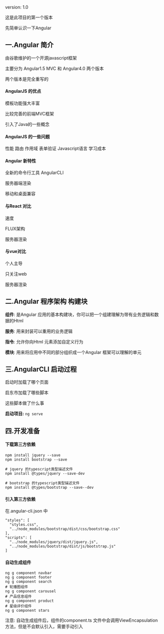 version: 1.0

这是此项目的第一个版本

先简单认识一下Angular


## 一.Angular 简介
由谷歌维护的一个开源javascript框架

主要分为 Angular1.5 MVC 和 Angular4.0 两个版本

两个版本是完全重写的

#### AngularJS 的优点
模板功能强大丰富

比较完善的前端MVC框架

引入了Java的一些概念

#### AngularJS 的一些问题
性能 路由 作用域 表单验证 Javascript语言 学习成本

#### Angular 新特性
全新的命令行工具 AngularCLI

服务器端渲染

移动和桌面兼容

#### 与React 对比
速度

FLUX架构

服务器渲染

#### 与vue对比
个人主导

只关注web

服务器渲染

## 二.Angular 程序架构 构建块

**组件**: 是Angular 应用的基本构建块，你可以把一个组建理解为带有业务逻辑和数据的Html

**服务**: 用来封装可以重用的业务逻辑

**指令**: 允许你向Html 元素添加自定义行为

**模块**: 用来将应用中不同的部分组织成一个Angular 框架可以理解的单元

## 三.AngularCLI 启动过程
启动时加载了哪个页面

启东市加载了哪些脚本

这些脚本做了什么事

**启动项目:** `ng serve`

## 四.开发准备
#### 下载第三方依赖
```
npm install jquery --save
npm install bootstrap --save

# jquery 的typescript类型描述文件
npm install @types/jquery --save-dev

# bootstrap 的typescript类型描述文件
npm install @types/bootstrap --save--dev
```

#### 引入第三方依赖
在.angular-cli.json 中
```
"styles": [
  "styles.css",
  "../node_modules/bootstrap/dist/css/bootstrap.css"
],
"scripts": [
  "../node_modules/jquery/dist/jquery.js",
  "../node_modules/bootstrap/dist/js/bootstrap.js"
]
```

#### 自动生成组件
```
ng g component navbar
ng g component footer
ng g component search 
# 轮播图组件
ng g component carousel
# 产品信息组件
ng g component product
# 星级评价组件
ng g component stars
```
注意: 自动生成组件后，组件的component.ts 文件中会调用ViewEncapsulation 方法，但是不会默认引入，需要手动引入
